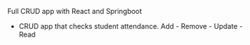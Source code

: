 Full CRUD app with React and Springboot
- CRUD app that checks student attendance. Add - Remove - Update - Read
